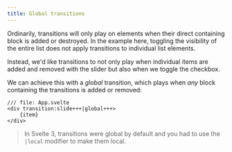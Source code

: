 ```yaml
---
title: Global transitions
---
```


Ordinarily, transitions will only play on elements when their direct containing block is added or destroyed. In the example here, toggling the visibility of the entire list does not apply transitions to individual list elements.

Instead, we'd like transitions to not only play when individual items are added and removed with the slider but also when we toggle the checkbox.

We can achieve this with a _global_ transition, which plays when _any_ block containing the transitions is added or removed:

```svelte
/// file: App.svelte
<div transition:slide+++|global+++>
	{item}
</div>
```

> In Svelte 3, transitions were global by default and you had to use the `|local` modifier to make them local.
